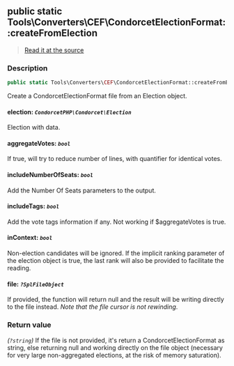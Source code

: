 ## public static Tools\Converters\CEF\CondorcetElectionFormat::createFromElection

> [Read it at the source](https://github.com/julien-boudry/Condorcet/blob/master/src/Tools/Converters/CEF/CondorcetElectionFormat.php#L38)

### Description    

```php
public static Tools\Converters\CEF\CondorcetElectionFormat::createFromElection ( CondorcetPHP\Condorcet\Election $election [, bool $aggregateVotes = true , bool $includeNumberOfSeats = true , bool $includeTags = true , bool $inContext = false , ?SplFileObject $file = null] ): ?string
```

Create a CondorcetElectionFormat file from an Election object.
    

#### **election:** *`CondorcetPHP\Condorcet\Election`*   
Election with data.    


#### **aggregateVotes:** *`bool`*   
If true, will try to reduce number of lines, with quantifier for identical votes.    


#### **includeNumberOfSeats:** *`bool`*   
Add the Number Of Seats parameters to the output.    


#### **includeTags:** *`bool`*   
Add the vote tags information if any. Not working if $aggregateVotes is true.    


#### **inContext:** *`bool`*   
Non-election candidates will be ignored. If the implicit ranking parameter of the election object is true, the last rank will also be provided to facilitate the reading.    


#### **file:** *`?SplFileObject`*   
If provided, the function will return null and the result will be writing directly to the file instead. _Note that the file cursor is not rewinding_.    


### Return value   

*(`?string`)* If the file is not provided, it's return a CondorcetElectionFormat as string, else returning null and working directly on the file object (necessary for very large non-aggregated elections, at the risk of memory saturation).

